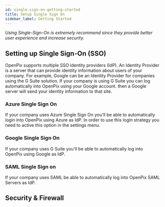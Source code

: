 ```yaml
---
id: single-sign-on-getting-started
title: Setup Single Sign On
sidebar_label: Getting Started
---
```


*Using Single-Sign-On is extremely recommend since they provide better user experience and increase security.*

## Setting up Single Sign-On (SSO)

OpenPix supports multiple SSO identity providers (IdP). An Identity Provider is a server that can provide identity information about users of your company. For example, Google can be an Identity Provider for companies using the G Suite solution. If your company is using G Suite you can log automatically into OpenPix using your Google account. then a Google server will send your identity information to that site.

### Azure Single Sign On

If your company uses Azure Single Sign On you'll be able to automatically login into OpenPix using Azure as IdP. In order to use this login strategy you need to active this option in the settings menu.

### Google Single Sign On

If your company uses G Suite you'll be able to automatically log into OpenPix using Google as IdP.

### SAML Single Sign on

If your company uses SAML be able to automatically log into OpenPix SAML Servers as IdP.

## Security & Firewall

